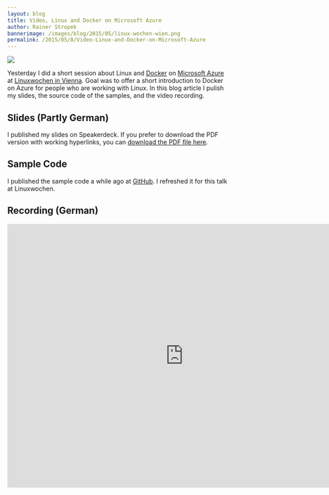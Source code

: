 ```yaml
---
layout: blog
title: Video, Linux and Docker on Microsoft Azure
author: Rainer Stropek
bannerimage: /images/blog/2015/05/linux-wochen-wien.png
permalink: /2015/05/8/Video-Linux-and-Docker-on-Microsoft-Azure
---
```


<p class="floatRight" xmlns="http://www.w3.org/1999/xhtml">
  <img src="{{site.baseurl}}images/blog/2015/05/linux-wochen-wien.png" />
</p><p xmlns="http://www.w3.org/1999/xhtml">Yesterday I did a short session about Linux and <a href="https://www.docker.com/" target="_blank">Docker</a> on <a href="http://azure.microsoft.com/" target="_blank">Microsoft Azure</a> at <a href="http://www.linuxwochen.at/" target="_blank">Linuxwochen in Vienna</a>. Goal was to offer a short introduction to Docker on Azure for people who are working with Linux. In this blog article I pulish my slides, the source code of the samples, and the video recording.
		</p><h2 xmlns="http://www.w3.org/1999/xhtml">Slides (Partly German)
		</h2><p xmlns="http://www.w3.org/1999/xhtml">I published my slides on Speakerdeck. If you prefer to download the PDF version with working hyperlinks, you can <a href="{{site.baseurl}}images/blog/2015/05/DockerLinuxwochen.pdf" target="_blank">download the PDF file here</a>.
		</p><script async="async" class="speakerdeck-embed" data-id="c37d526746284b6faa3e1490e5818ad2" data-ratio="1.77777777777778" src="//speakerdeck.com/assets/embed.js" xmlns="http://www.w3.org/1999/xhtml"></script><h2 xmlns="http://www.w3.org/1999/xhtml">Sample Code
		</h2><p xmlns="http://www.w3.org/1999/xhtml">I published the sample code a while ago at <a href="https://github.com/rstropek/DockerVS2015Intro" target="_blank">GitHub</a>. I refreshed it for this talk at Linuxwochen.
		</p><h2 xmlns="http://www.w3.org/1999/xhtml">Recording (German)
		</h2><div class="videoWrapper" xmlns="http://www.w3.org/1999/xhtml">
  <iframe width="800" height="600" src="https://www.youtube.com/embed/uiVhdvEl-i4?rel=0" frameborder="0" allowfullscreen="allowfullscreen"></iframe>
</div>